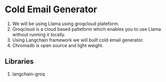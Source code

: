 # **Cold Email Generator**

1. We will be using Llama using groqcloud plateform.
2. Groqcloud is a cloud based palteform which enables you to use Llama without running it locally.
3. Using Langchain framework we will built cold email generator.
4. Chromadb is open source and light weight.

## Libraries
1. langchain-groq
